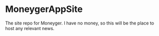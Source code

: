 # MoneygerAppSite
The site repo for Moneyger. I have no money, so this will be the place to host any relevant news.

